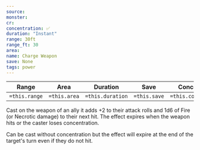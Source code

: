 ```yaml
---
source: 
monster: 
cr: 
concentration: ✅
duration: "Instant"
range: 30ft
range_ft: 30
area: 
name: Charge Weapon
save: None
tags: power
---
```


| **Range** | **Area** | **Duration** | **Save** | **Concentration** |
|:---:|:---:|:---:|:---:|:---:|
| `=this.range` | `=this.area` | `=this.duration` | `=this.save` | `=this.concentration` |

Cast on the weapon of an ally it adds +2 to their attack rolls and 1d6 of Fire (or Necrotic damage) to their next hit.  The effect expires when the weapon hits or the caster loses concentration.

Can be cast without concentration but the effect will expire at the end of the target's turn even if they do not hit.